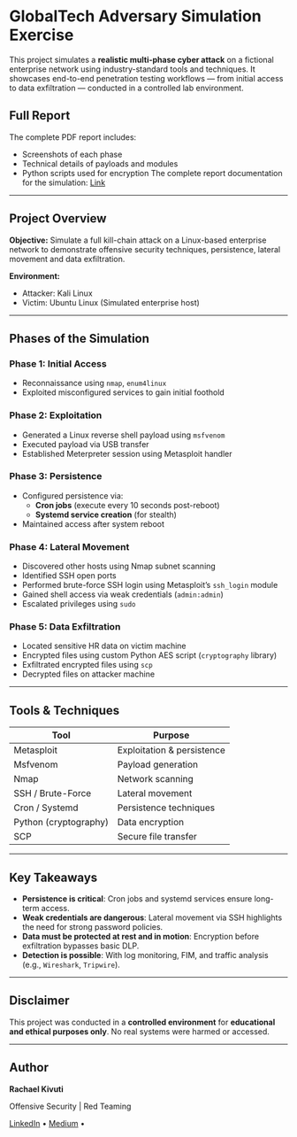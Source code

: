 # GlobalTech Adversary Simulation Exercise

This project simulates a **realistic multi-phase cyber attack** on a fictional enterprise network using industry-standard tools and techniques. It showcases end-to-end penetration testing workflows — from initial access to data exfiltration — conducted in a controlled lab environment.

## Full Report
The complete PDF report includes:
- Screenshots of each phase
- Technical details of payloads and modules
- Python scripts used for encryption
The complete report documentation for the simulation: [Link](https://github.com/RachaelKivuti/Lab_Project/blob/main/GlobalTech_Adversary_Simulation_Project_by_Rachael_Kivuti.pdf)

---

## Project Overview

**Objective:** Simulate a full kill-chain attack on a Linux-based enterprise network to demonstrate offensive security techniques, persistence, lateral movement and data exfiltration.

**Environment:**
- Attacker: Kali Linux
- Victim: Ubuntu Linux (Simulated enterprise host)

---

## Phases of the Simulation

### Phase 1: Initial Access
- Reconnaissance using `nmap`, `enum4linux`
- Exploited misconfigured services to gain initial foothold

### Phase 2: Exploitation
- Generated a Linux reverse shell payload using `msfvenom`
- Executed payload via USB transfer
- Established Meterpreter session using Metasploit handler

### Phase 3: Persistence
- Configured persistence via:
  - **Cron jobs** (execute every 10 seconds post-reboot)
  - **Systemd service creation** (for stealth)
- Maintained access after system reboot

### Phase 4: Lateral Movement
- Discovered other hosts using Nmap subnet scanning
- Identified SSH open ports
- Performed brute-force SSH login using Metasploit’s `ssh_login` module
- Gained shell access via weak credentials (`admin:admin`)
- Escalated privileges using `sudo`

### Phase 5: Data Exfiltration
- Located sensitive HR data on victim machine
- Encrypted files using custom Python AES script (`cryptography` library)
- Exfiltrated encrypted files using `scp`
- Decrypted files on attacker machine

---

## Tools & Techniques

| Tool            | Purpose                        |
|-----------------|--------------------------------|
| Metasploit      | Exploitation & persistence     |
| Msfvenom        | Payload generation             |
| Nmap            | Network scanning               |
| SSH / Brute-Force | Lateral movement            |
| Cron / Systemd  | Persistence techniques         |
| Python (cryptography) | Data encryption       |
| SCP             | Secure file transfer           |

---

## Key Takeaways

- **Persistence is critical**: Cron jobs and systemd services ensure long-term access.
- **Weak credentials are dangerous**: Lateral movement via SSH highlights the need for strong password policies.
- **Data must be protected at rest and in motion**: Encryption before exfiltration bypasses basic DLP.
- **Detection is possible**: With log monitoring, FIM, and traffic analysis (e.g., `Wireshark`, `Tripwire`).

---

## Disclaimer

This project was conducted in a **controlled environment** for **educational and ethical purposes only**. No real systems were harmed or accessed.

---

## Author

**Rachael Kivuti**  

Offensive Security | Red Teaming 

[LinkedIn](https://www.linkedin.com/in/rachael-kivuti-575056226/) • [Medium](https://medium.com/@kivutingatha) • 



